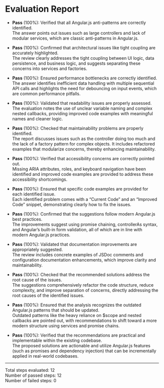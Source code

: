 # Evaluation Report

- **Pass** (100%): Verified that all Angular.js anti-patterns are correctly identified.  
  The answer points out issues such as large controllers and lack of modular services, which are classic anti-patterns in Angular.js.

- **Pass** (100%): Confirmed that architectural issues like tight coupling are accurately highlighted.  
  The review clearly addresses the tight coupling between UI logic, data persistence, and business logic, and suggests separating these concerns into services and factories.

- **Pass** (100%): Ensured performance bottlenecks are correctly identified.  
  The answer identifies inefficient data handling with multiple sequential API calls and highlights the need for debouncing on input events, which are common performance pitfalls.

- **Pass** (100%): Validated that readability issues are properly assessed.  
  The evaluation notes the use of unclear variable naming and complex nested callbacks, providing improved code examples with meaningful names and cleaner logic.

- **Pass** (100%): Checked that maintainability problems are properly identified.  
  The report discusses issues such as the controller doing too much and the lack of a factory pattern for complex objects. It includes refactored examples that modularize concerns, thereby enhancing maintainability.

- **Pass** (100%): Verified that accessibility concerns are correctly pointed out.  
  Missing ARIA attributes, roles, and keyboard navigation have been identified and improved code examples are provided to address these accessibility shortcomings.

- **Pass** (100%): Ensured that specific code examples are provided for each identified issue.  
  Each identified problem comes with a “Current Code” and an “Improved Code” snippet, demonstrating clearly how to fix the issues.

- **Pass** (100%): Confirmed that the suggestions follow modern Angular.js best practices.  
  The improvements suggest using promise chaining, controllerAs syntax, and Angular’s built-in form validation, all of which are in line with modern Angular.js practices.

- **Pass** (100%): Validated that documentation improvements are appropriately suggested.  
  The review includes concrete examples of JSDoc comments and configuration documentation enhancements, which improve clarity and maintainability.

- **Pass** (100%): Checked that the recommended solutions address the root cause of the issues.  
  The suggestions comprehensively refactor the code structure, reduce complexity, and improve separation of concerns, directly addressing the root causes of the identified issues.

- **Pass** (100%): Ensured that the analysis recognizes the outdated Angular.js patterns that should be updated.  
  Outdated patterns like the heavy reliance on $scope and nested callbacks are pointed out, with recommendations to shift toward a more modern structure using services and promise chains.

- **Pass** (100%): Verified that the recommendations are practical and implementable within the existing codebase.  
  The proposed solutions are actionable and utilize Angular.js features (such as promises and dependency injection) that can be incrementally applied in real-world codebases.

---

Total steps evaluated: 12  
Number of passed steps: 12  
Number of failed steps: 0